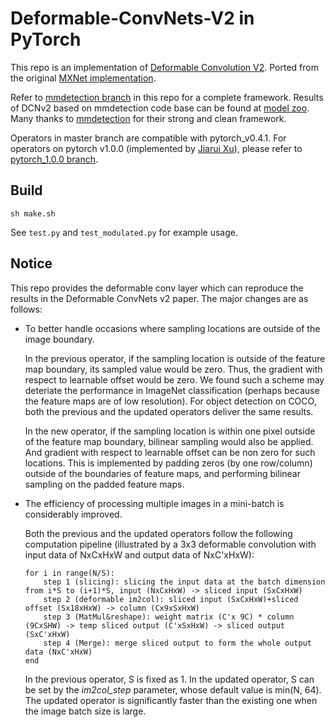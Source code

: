 # Deformable-ConvNets-V2 in PyTorch

This repo is an implementation of [Deformable Convolution V2](https://arxiv.org/abs/1811.11168).
Ported from the original [MXNet implementation](https://github.com/msracver/Deformable-ConvNets/tree/master/DCNv2_op).

Refer to [mmdetection branch](https://github.com/chengdazhi/Deformable-Convolution-V2-PyTorch/tree/mmdetection) in this repo for a complete framework. Results of DCNv2 based on mmdetection code base can be found at [model zoo](https://github.com/chengdazhi/Deformable-Convolution-V2-PyTorch/blob/mmdetection/MODEL_ZOO.md#deformable-conv-v2). Many thanks to [mmdetection](https://github.com/open-mmlab/mmdetection) for their strong and clean framework.

Operators in master branch are compatible with pytorch_v0.4.1. For operators on pytorch v1.0.0 (implemented by [Jiarui Xu](https://github.com/xvjiarui)), please refer to [pytorch_1.0.0 branch](https://github.com/chengdazhi/Deformable-Convolution-V2-PyTorch/tree/pytorch_1.0.0).

## Build

```
sh make.sh
```

See `test.py` and `test_modulated.py` for example usage.

## Notice

This repo provides the deformable conv layer which can reproduce the results in the Deformable ConvNets v2 paper. The major changes are as follows:

* To better handle occasions where sampling locations are outside of the image boundary.

    In the previous operator, if the sampling location is outside of the feature map boundary, its sampled value would be zero. Thus, the gradient with respect to learnable offset would be zero. We found such a scheme may deteriate the performance in ImageNet classification (perhaps because the feature maps are of low resolution). For object detection on COCO, both the previous and the updated operators deliver the same results.

    In the new operator, if the sampling location is within one pixel outside of the feature map boundary, bilinear sampling would also be applied. And gradient with respect to learnable offset can be non zero for such locations. This is implemented by padding zeros (by one row/column) outside of the boundaries of feature maps, and performing bilinear sampling on the padded feature maps.


* The efficiency of processing multiple images in a mini-batch is considerably improved.

    Both the previous and the updated operators follow the following computation pipeline (illustrated by a 3x3 deformable convolution with input data of NxCxHxW and output data of NxC'xHxW):

      for i in range(N/S):
          step 1 (slicing): slicing the input data at the batch dimension from i*S to (i+1)*S, input (NxCxHxW) -> sliced input (SxCxHxW)
          step 2 (deformable im2col): sliced input (SxCxHxW)+sliced offset (Sx18xHxW) -> column (Cx9xSxHxW)
          step 3 (MatMul&reshape): weight matrix (C'x 9C) * column (9CxSHW) -> temp sliced output (C'xSxHxW) -> sliced output (SxC'xHxW)
          step 4 (Merge): merge sliced output to form the whole output data (NxC'xHxW) 
      end

    In the previous operator, S is fixed as 1. In the updated operator, S can be set by the *im2col_step* parameter, whose default value is min(N, 64). The updated operator is significantly faster than the existing one when the image batch size is large.
